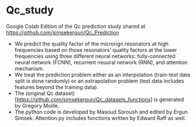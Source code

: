 # Qc_study
Google Colab Edition of the Qc prediction study shared at https://github.com/simsekergun/Qc_Prediction

- We predict the quality factor of the microrign resonators at high frequencies based on those resonators' quality factors at the lower frequencies using three different neural networks: fully-connected neural network (FCNN), recurrent neuural network (RNN), and attention mechanism.
- We treat the prediction problem either as an interpolation (train-test data split is done randomly) or an extrapolation problem (test data includes features beyond the training data).
- The (original Qc dataset)[https://github.com/simsekergun/Qc_datasets_functions] is generated by Gregory Moille.
- The python code is developed by Masoud Soroush and edited by Ergun Simsek. Attention.py includes functions written by Edward Raff as well.
